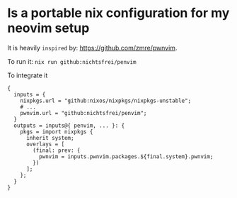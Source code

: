 # Is a portable nix configuration for my neovim setup

It is heavily `inspired` by: https://github.com/zmre/pwnvim.

To run it: `nix run github:nichtsfrei/penvim`

To integrate it
```
{
  inputs = {
	nixpkgs.url = "github:nixos/nixpkgs/nixpkgs-unstable";
	# ...
	pwnvim.url = "github:nichtsfrei/penvim";
  }
  outputs = inputs@{ penvim, ... }: {
	pkgs = import nixpkgs {
	  inherit system;
	  overlays = [
		(final: prev: {
		  pwnvim = inputs.pwnvim.packages.${final.system}.pwnvim;
		})
	  ];
	};
  }
}
```
